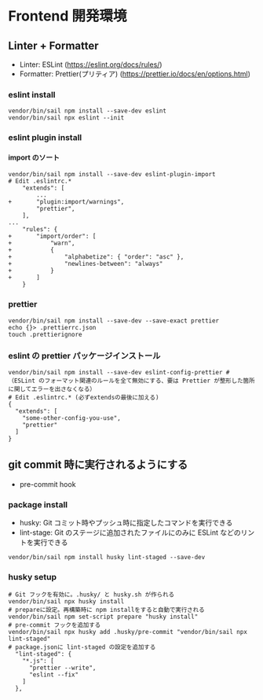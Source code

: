 # Frontend 開発環境

## Linter + Formatter

-   Linter: ESLint (https://eslint.org/docs/rules/)
-   Formatter: Prettier(プリティア) (https://prettier.io/docs/en/options.html)

### eslint install

```shell
vendor/bin/sail npm install --save-dev eslint
vendor/bin/sail npx eslint --init
```

### eslint plugin install

#### import のソート

```shell
vendor/bin/sail npm install --save-dev eslint-plugin-import
# Edit .eslintrc.*
    "extends": [
        ...
+       "plugin:import/warnings",
        "prettier",
    ],
...
    "rules": {
+       "import/order": [
+           "warn",
+           {
+               "alphabetize": { "order": "asc" },
+               "newlines-between": "always"
+           }
+       ]
    }
```

### prettier

```shell
vendor/bin/sail npm install --save-dev --save-exact prettier
echo {}> .prettierrc.json
touch .prettierignore
```

### eslint の prettier パッケージインストール

```shell
vendor/bin/sail npm install --save-dev eslint-config-prettier #（ESLint のフォーマット関連のルールを全て無効にする、要は Prettier が整形した箇所に関してエラーを出さなくなる）
# Edit .eslintrc.* (必ずextendsの最後に加える)
{
  "extends": [
    "some-other-config-you-use",
    "prettier"
  ]
}
```

## git commit 時に実行されるようにする

-   pre-commit hook

### package install

-   husky: Git コミット時やプッシュ時に指定したコマンドを実行できる
-   lint-stage: Git のステージに追加されたファイルにのみに ESLint などのリントを実行できる

```shell
vendor/bin/sail npm install husky lint-staged --save-dev
```

### husky setup

```shell
# Git フックを有効に。.husky/ と husky.sh が作られる
vendor/bin/sail npx husky install
# prepareに設定。再構築時に npm installをすると自動で実行される
vendor/bin/sail npm set-script prepare "husky install"
# pre-commit フックを追加する
vendor/bin/sail npx husky add .husky/pre-commit "vendor/bin/sail npx lint-staged"
# package.jsonに lint-staged の設定を追加する
  "lint-staged": {
    "*.js": [
      "prettier --write",
      "eslint --fix"
    ]
  },

```

